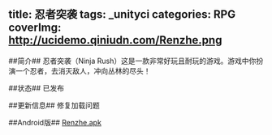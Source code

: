 title: 忍者突袭
tags: _unityci
categories: RPG
coverImg: http://ucidemo.qiniudn.com/Renzhe.png
---
##简介##
忍者突袭（Ninja Rush）这是一款非常好玩且耐玩的游戏。游戏中你扮演一个忍者，去消灭敌人，冲向丛林的尽头！

##状态##
已发布

##更新信息##
修复加载问题

##Android版##
[Renzhe.apk](http://ucidemo.qiniudn.com/Renzhe.apk) 
